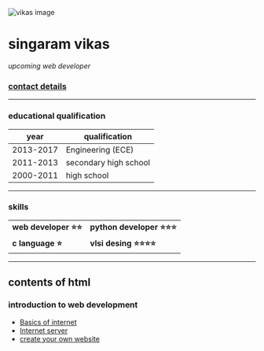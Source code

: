 <html lang="en" dir="ltr">
<head>
  <meta charset="utf-8">
</head>
<body>
<img src="https://media-exp1.licdn.com/dms/image/C4E03AQEH2gmCCuGp7w/profile-displayphoto-shrink_200_200/0?e=1593043200&v=beta&t=hUb9MAnUh_wbNgl2MY6qAe1jCIixAI0Q-x8DGkVBZYA" alt="vikas image"><h1> singaram vikas</h1>
<p>
  <em>upcoming web developer </em>
  </p>
  <h3><a href="contact1.html">contact details</a></h3>

<hr size="1" noshade>
    <h3>educational qualification</h3>
    <table>
      <thead>
      <th>year</th>
      <th>qualification</th>
      </thead>
      <tr>
        <td>2013-2017</td>
        <td>Engineering (ECE)</td>
      </tr>
      <tr>
        <td>2011-2013</td>
        <td>secondary high school</td>
      </tr>
      <tr>
        <td>2000-2011</td>
        <td>high school</td>
      </tr>
    </table>
<hr size="1" noshade>
<h3>skills</h3>
<table>
  <tr>
    <td><b>web developer ⭐⭐</b></td>
    <td><b>python developer ⭐⭐⭐</b></td>
  </tr>
  <tr>
    <td><b>c language ⭐</b></td>
    <td><b>vlsi desing ⭐⭐⭐⭐</b></td>
  </tr>
</table>
<hr size="1" noshade>
      <h2>contents of <strong>html</strong></h2>
      <h3>introduction to web development</h3>
      <ul>
        <li><a href="https://fcit.usf.edu/internet/chap1/chap1.htm">Basics of internet</a></li>
        <li><a href="https://whatismyipaddress.com/web-server">Internet server</a></li>
        <li><a href="https://us.webnode.com/">create your own website</a></li>
      </ul>
</body>
</html>
